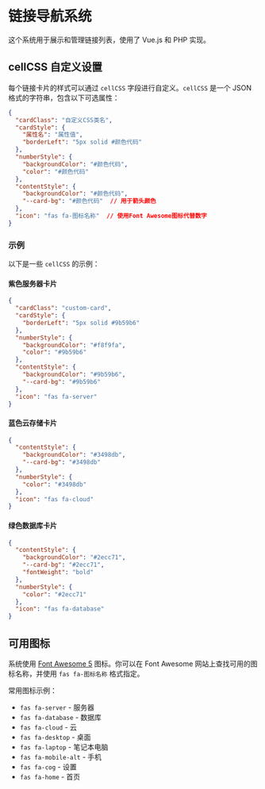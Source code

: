 # 链接导航系统

这个系统用于展示和管理链接列表，使用了 Vue.js 和 PHP 实现。

## cellCSS 自定义设置

每个链接卡片的样式可以通过 `cellCSS` 字段进行自定义。`cellCSS` 是一个 JSON 格式的字符串，包含以下可选属性：

```json
{
  "cardClass": "自定义CSS类名",
  "cardStyle": {
    "属性名": "属性值",
    "borderLeft": "5px solid #颜色代码"
  },
  "numberStyle": {
    "backgroundColor": "#颜色代码",
    "color": "#颜色代码"
  },
  "contentStyle": {
    "backgroundColor": "#颜色代码",
    "--card-bg": "#颜色代码"  // 用于箭头颜色
  },
  "icon": "fas fa-图标名称"  // 使用Font Awesome图标代替数字
}
```

### 示例

以下是一些 `cellCSS` 的示例：

#### 紫色服务器卡片
```json
{
  "cardClass": "custom-card",
  "cardStyle": {
    "borderLeft": "5px solid #9b59b6"
  },
  "numberStyle": {
    "backgroundColor": "#f8f9fa",
    "color": "#9b59b6"
  },
  "contentStyle": {
    "backgroundColor": "#9b59b6",
    "--card-bg": "#9b59b6"
  },
  "icon": "fas fa-server"
}
```

#### 蓝色云存储卡片
```json
{
  "contentStyle": {
    "backgroundColor": "#3498db",
    "--card-bg": "#3498db"
  },
  "numberStyle": {
    "color": "#3498db"
  },
  "icon": "fas fa-cloud"
}
```

#### 绿色数据库卡片
```json
{
  "contentStyle": {
    "backgroundColor": "#2ecc71",
    "--card-bg": "#2ecc71",
    "fontWeight": "bold"
  },
  "numberStyle": {
    "color": "#2ecc71"
  },
  "icon": "fas fa-database"
}
```

## 可用图标

系统使用 [Font Awesome 5](https://fontawesome.com/v5/search) 图标。你可以在 Font Awesome 网站上查找可用的图标名称，并使用 `fas fa-图标名称` 格式指定。

常用图标示例：
- `fas fa-server` - 服务器
- `fas fa-database` - 数据库
- `fas fa-cloud` - 云
- `fas fa-desktop` - 桌面
- `fas fa-laptop` - 笔记本电脑
- `fas fa-mobile-alt` - 手机
- `fas fa-cog` - 设置
- `fas fa-home` - 首页 